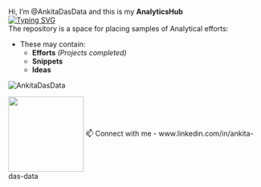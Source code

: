 Hi, I’m @AnkitaDasData and this is my **AnalyticsHub**  
[![Typing SVG](https://readme-typing-svg.demolab.com/?lines=This+is+a+repository+of+Projects;Analytics+Hub)](https://git.io/typing-svg)  
The repository is a space for placing samples of Analytical efforts:  
- These may contain:  
  - **Efforts** *(Projects completed)*  
  - **Snippets** 
  - **Ideas** 
  
<p align="left"> <img src="https://komarev.com/ghpvc/?username=AnkitaDasData&label=Views&color=lightgrey&style=flat" alt="AnkitaDasData" /> </p>


<img align="center" src="http://github-profile-summary-cards.vercel.app/api/cards/profile-details?username=AnkitaDasData&theme=aura_dark" height="150em" />
📫 Connect with me - www.linkedin.com/in/ankita-das-data
